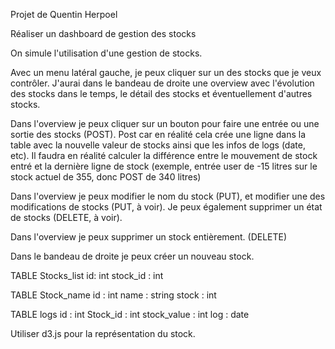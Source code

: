 Projet de Quentin Herpoel

Réaliser un dashboard de gestion des stocks

On simule l'utilisation d'une gestion de stocks.

Avec un menu latéral gauche, je peux cliquer sur un des stocks que je veux contrôler. J'aurai dans le bandeau de droite une overview avec l'évolution des stocks dans le temps, le détail des stocks et éventuellement d'autres stocks.

Dans l'overview je peux cliquer sur un bouton pour faire une entrée ou une sortie des stocks (POST). Post car en réalité cela crée une ligne dans la table avec la nouvelle valeur de stocks ainsi que les infos de logs (date, etc). Il faudra en réalité calculer la différence entre le mouvement de stock entré et la dernière ligne de stock (exemple, entrée user de -15 litres sur le stock actuel de 355, donc POST de 340 litres)

Dans l'overview je peux modifier le nom du stock (PUT), et modifier une des modifications de stocks (PUT, à voir). Je peux également supprimer un état de stocks (DELETE, à voir).

Dans l'overview je peux supprimer un stock entièrement. (DELETE)

Dans le bandeau de droite je peux créer un nouveau stock.

TABLE Stocks_list
id: int
stock_id : int

TABLE Stock_name
id : int
name : string
stock : int


TABLE logs
id : int
Stock_id : int
stock_value : int
log : date

Utiliser d3.js pour la représentation du stock.